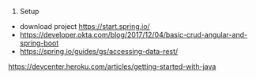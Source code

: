 1. Setup
 - download project https://start.spring.io/
 - https://developer.okta.com/blog/2017/12/04/basic-crud-angular-and-spring-boot
 - https://spring.io/guides/gs/accessing-data-rest/
 
 https://devcenter.heroku.com/articles/getting-started-with-java